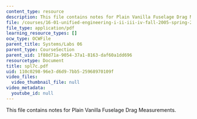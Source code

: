```yaml
---
content_type: resource
description: This file contains notes for Plain Vanilla Fuselage Drag Measurements.
file: /courses/16-01-unified-engineering-i-ii-iii-iv-fall-2005-spring-2006/110c029896e3d6d97bb525968970109f_spl7c.pdf
file_type: application/pdf
learning_resource_types: []
ocw_type: OCWFile
parent_title: Systems/Labs 06
parent_type: CourseSection
parent_uid: 1f88d71a-9054-37a1-8163-daf60a1dd696
resourcetype: Document
title: spl7c.pdf
uid: 110c0298-96e3-d6d9-7bb5-25968970109f
video_files:
  video_thumbnail_file: null
video_metadata:
  youtube_id: null
---
```

This file contains notes for Plain Vanilla Fuselage Drag Measurements.

